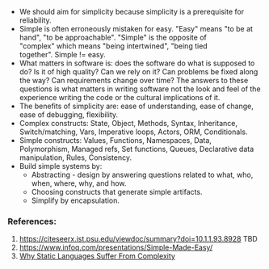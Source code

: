 - We should aim for simplicity because simplicity is a prerequisite for reliability.
- Simple is often erroneously mistaken for easy. "Easy" means "to be at hand", "to be approachable". "Simple" is the opposite of "complex" which means "being intertwined", "being tied together". Simple != easy.
- What matters in software is: does the software do what is supposed to do? Is it of high quality? Can we rely on it? Can problems be fixed along the way? Can requirements change over time? The answers to these questions is what matters in writing software not the look and feel of the experience writing the code or the cultural implications of it.
- The benefits of simplicity are: ease of understanding, ease of change, ease of debugging, flexibility.
- Complex constructs: State, Object, Methods, Syntax, Inheritance, Switch/matching, Vars, Imperative loops, Actors, ORM, Conditionals.
- Simple constructs: Values, Functions, Namespaces, Data, Polymorphism, Managed refs, Set functions, Queues, Declarative data manipulation, Rules, Consistency.
- Build simple systems by: 
    - Abstracting - design by answering questions related to what, who, when, where, why, and how.
    - Choosing constructs that generate simple artifacts.
    - Simplify by encapsulation.

### References:

1. https://citeseerx.ist.psu.edu/viewdoc/summary?doi=10.1.1.93.8928 TBD
2. https://www.infoq.com/presentations/Simple-Made-Easy/
3. [Why Static Languages Suffer From Complexity](https://hirrolot.github.io/posts/why-static-languages-suffer-from-complexity.html#)